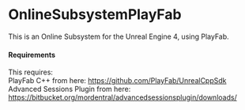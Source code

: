 # OnlineSubsystemPlayFab
This is an Online Subsystem for the Unreal Engine 4, using PlayFab.

#### Requirements
This requires:  
PlayFab C++ from here: https://github.com/PlayFab/UnrealCppSdk  
Advanced Sessions Plugin from here: https://bitbucket.org/mordentral/advancedsessionsplugin/downloads/  